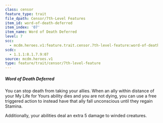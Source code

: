 ```yaml
---
class: censor
feature_type: trait
file_dpath: Censor/7th-Level Features
item_id: word-of-death-deferred
item_index: '07'
item_name: Word of Death Deferred
level: 7
scc:
  - mcdm.heroes.v1:feature.trait.censor.7th-level-feature:word-of-death-deferred
scdc:
  - 1.1.1:8.1.7.9:07
source: mcdm.heroes.v1
type: feature/trait/censor/7th-level-feature
---
```


##### Word of Death Deferred

You can stop death from taking your allies. When an ally within distance of your My Life for Yours ability dies and you are not dying, you can use a free triggered action to instead have that ally fall unconscious until they regain Stamina.

Additionally, your abilities deal an extra 5 damage to winded creatures.
